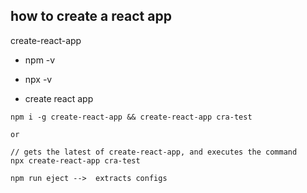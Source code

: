 

## how to create a react app

create-react-app

- npm -v
- npx -v

- create react app
```
npm i -g create-react-app && create-react-app cra-test

or

// gets the latest of create-react-app, and executes the command
npx create-react-app cra-test
```


```
npm run eject -->  extracts configs
```